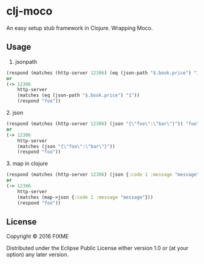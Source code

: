 # clj-moco

An easy setup stub framework in Clojure. Wrapping Moco.

## Usage
1. jsonpath
```clojure
(respond (matches (http-server 12306) (eq (json-path "$.book.price") "1")) "World")
or
(-> 12306
    http-server
    (matches (eq (json-path "$.book.price") "1"))
    (respond "foo"))
```
2\. json
```clojure
(respond (matches (http-server 12306) (json "{\"foo\":\"bar\"}")) "foo")
or
(-> 12306
    http-server
    (matches (json "{\"foo\":\"bar\"}"))
    (respond "foo"))
```
3\. map in clojure
```clojure
(respond (matches (http-server 12306) (json {:code 1 :message "message"})) "foo")
or
(-> 12306
    http-server
    (matches (map->json {:code 1 :message "message"}))
    (respond "foo"))
```

## License

Copyright © 2016 FIXME

Distributed under the Eclipse Public License either version 1.0 or (at
your option) any later version.
